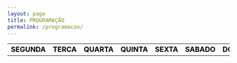 ```yaml
---
layout: page
title: PROGRAMAÇÃO
permalink: /programacao/
---
```

<table class="days" style="width:100%">
  <tr>
    <td class="segunda" onclick="selectDay('segunda')">SEGUNDA</td>
    <td class="terca" onclick="selectDay('terca')">TERCA</td>
    <td class="quarta" onclick="selectDay('quarta')">QUARTA</td>
    <td class="quinta" onclick="selectDay('quinta')">QUINTA</td>
    <td class="sexta" onclick="selectDay('sexta')">SEXTA</td>
    <td class="sabado" onclick="selectDay('sabado')">SABADO</td>
    <td class="domingo" onclick="selectDay('domingo')">DOMINGO</td>
  </tr>
</table>

<div class="prog">
  <div class="segunda">
  <img src="/imagens/hhjhjhjhj.png" alt="MUSIC NONSTOP">
  <img src="/imagens/musica-sem-parar1.png" alt="MÚSICA SEM PARAR">
  <img src="/imagens/a-tarte.png" alt="A TARDE">
  <img src="/imagens/a-noite.png" alt="A NOITE">

  </div>
  <div class="terca">
  <img src="/imagens/music-nonstop.png" alt="MUSIC NONSTOP">
  <img src="/imagens/musica-sem-parar1.png" alt="MÚSICA SEM PARAR">
  <img src="/imagens/a-tarte.png" alt="A TARDE">
  <img src="/imagens/a-noite.png" alt="A NOITE">

  </div>
  <div class="quarta">
  <img src="/imagens/hhjhjhjhj.png" alt="MUSIC NONSTOP">
  <img src="/imagens/musica-sem-parar1.png" alt="MÚSICA SEM PARAR">
  <img src="/imagens/a-tarte.png" alt="A TARDE">
  <img src="/imagens/a-noite.png" alt="A NOITE">

  </div>
  <div class="quinta">
  <img src="/imagens/music-nonstop.png" alt="MUSIC NONSTOP">
  <img src="/imagens/musica-sem-parar1.png" alt="MÚSICA SEM PARAR">
  <img src="/imagens/a-tarte.png" alt="A TARDE">
  <img src="/imagens/a-noite.png" alt="A NOITE">
  <img src="/imagens/musicnonstop1.png" alt="MUSIC NONSTOP">
  </div>
  <div class="sexta">
  <img src="/imagens/music-nonstop.png" alt="MUSIC NONSTOP">
  <img src="/imagens/musica-sem-parar1.png" alt="MÚSICA SEM PARAR">
  <img src="/imagens/a-tarte.png" alt="A TARDE">
  <img src="/imagens/a-noite.png" alt="A NOITE">
  <img src="/imagens/musicnonstop1.png" alt="MUSIC NONSTOP">
  </div>
  <div class="sabado">
  <img src="/imagens/musicnonstop2.png" alt="MUSIC NONSTOP">
  <img src="/imagens/musica-sem-parar2.png" alt="MÚSICA SEM PARAR">
  <img src="/imagens/musicnonstop.png" alt="MUSIC NONSTOP">
  </div>
  <div class="domingo">
  <img src="/imagens/musicnonstop2.png" alt="MUSIC NONSTOP">
  <img src="/imagens/musica-sem-parar2.png" alt="MÚSICA SEM PARAR">
  <img src="/imagens/musicnonstop.png" alt="MUSIC NONSTOP">
  </div>
</div>

<!-- nao mexer -->
<script>
  var allDays = document.querySelectorAll('.days tr td');
  var allProg = document.querySelectorAll('.prog div');
  function selectDay(day){
    var selectedDay = document.querySelector('.days tr td.'+day);
    var selectedProg = document.querySelector('.prog div.'+day);
    for (var i = 0; i < allDays.length; i++) {
      allDays[i].classList.remove('selected');
      allProg[i].classList.remove('selected');
    }
    selectedDay.classList.add('selected');
    selectedProg.classList.add('selected');
  }
  var today = new Date().getDay();
  var dayOfTheWeek = today === 0 ? 6 : today-1;
  allProg[dayOfTheWeek].classList.add('selected');
  allDays[dayOfTheWeek].classList.add('selected');
</script>
<style>
  .days tr td{
    border: 0;
    text-align: center;
    font-weight: bold;
    cursor: pointer;
    color: black;
    background-color: none;
  }
  .days tr td.selected{
    color: white;
    background-color: #0092ca;
  }
  .prog div{
    display: none;
  }
  .prog div.selected{
    display: block;
  }
</style>
<!-- nao mexer -->
